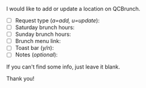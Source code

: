 I would like to add or update a location on QCBrunch.

- [ ] Request type (*a=add, u=update*): 
- [ ] Saturday brunch hours: 
- [ ] Sunday brunch hours: 
- [ ] Brunch menu link: 
- [ ] Toast bar (*y/n*): 
- [ ] Notes (*optional*): 

If you can't find some info, just leave it blank.

Thank you!
